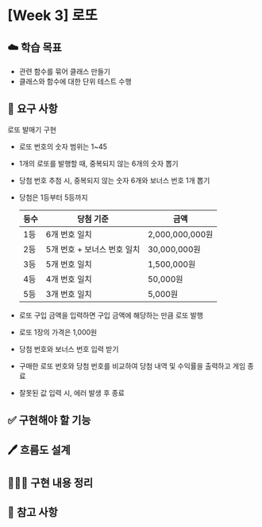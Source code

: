 # [Week 3] 로또

## ☁️ 학습 목표

- 관련 함수를 묶어 클래스 만들기
- 클래스와 함수에 대한 단위 테스트 수행

## 📍 요구 사항

로또 발매기 구현

- 로또 번호의 숫자 범위는 1~45
- 1개의 로또를 발행할 때, 중복되지 않는 6개의 숫자 뽑기
- 당첨 번호 추첨 시, 중복되지 않는 숫자 6개와 보너스 번호 1개 뽑기
- 당첨은 1등부터 5등까지

  | 등수 | 당첨 기준                   | 금액            |
  | ---- | --------------------------- | --------------- |
  | 1등  | 6개 번호 일치               | 2,000,000,000원 |
  | 2등  | 5개 번호 + 보너스 번호 일치 | 30,000,000원    |
  | 3등  | 5개 번호 일치               | 1,500,000원     |
  | 4등  | 4개 번호 일치               | 50,000원        |
  | 5등  | 3개 번호 일치               | 5,000원         |

- 로또 구입 금액을 입력하면 구입 금액에 해당하는 만큼 로또 발행
- 로또 1장의 가격은 1,000원
- 당첨 번호와 보너스 번호 입력 받기
- 구매한 로또 번호와 당첨 번호를 비교하여 당첨 내역 및 수익률을 출력하고 게임 종료
- 잘못된 값 입력 시, 에러 발생 후 종료

## ✅ 구현해야 할 기능

## 🖊️ 흐름도 설계

## 👩🏻‍💻 구현 내용 정리

## 📖 참고 사항

